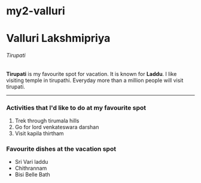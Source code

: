 # my2-valluri

# Valluri Lakshmipriya

###### Tirupati

**Tirupati** is my favourite spot for vacation. It is known for **Laddu**.  I like visiting temple in tirupathi. Everyday more than a million people will visit tirupati.

***

### Activities that I'd like to do at my favourite spot 

1. Trek through tirumala hills
2. Go for lord venkateswara darshan
3. Visit kapila thirtham

### Favourite dishes at the vacation spot

* Sri Vari laddu
* Chithrannam
* Bisi Belle Bath